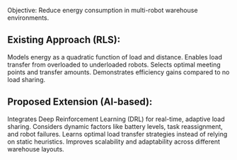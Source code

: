 Objective: Reduce energy consumption in multi-robot warehouse environments.

Existing Approach (RLS):
---------------------------
Models energy as a quadratic function of load and distance.
Enables load transfer from overloaded to underloaded robots.
Selects optimal meeting points and transfer amounts.
Demonstrates efficiency gains compared to no load sharing.

Proposed Extension (AI-based):
--------------------------------
Integrates Deep Reinforcement Learning (DRL) for real-time, adaptive load sharing.
Considers dynamic factors like battery levels, task reassignment, and robot failures.
Learns optimal load transfer strategies instead of relying on static heuristics.
Improves scalability and adaptability across different warehouse layouts.
